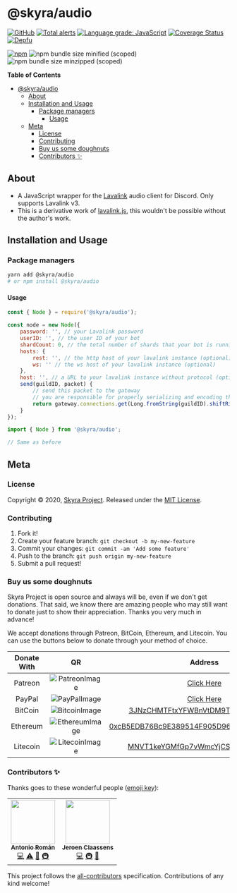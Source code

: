 # @skyra/audio

[![GitHub](https://img.shields.io/github/license/skyra-project/audio)](https://github.com/skyra-project/audio/blob/main/LICENSE.md)
[![Total alerts](https://img.shields.io/lgtm/alerts/g/skyra-project/audio.svg?logo=lgtm&logoWidth=18)](https://lgtm.com/projects/g/skyra-project/audio/alerts/)
[![Language grade: JavaScript](https://img.shields.io/lgtm/grade/javascript/g/skyra-project/audio.svg?logo=lgtm&logoWidth=18)](https://lgtm.com/projects/g/skyra-project/audio/context:javascript)
[![Coverage Status](https://coveralls.io/repos/github/skyra-project/audio/badge.svg?branch=main)](https://coveralls.io/github/skyra-project/audio?branch=main)
[![Depfu](https://badges.depfu.com/badges/f67681c7b5f9b8357a4ab749f381f5da/count.svg)](https://depfu.com/github/skyra-project/audio?project_id=17045)

[![npm](https://img.shields.io/npm/v/@skyra/audio?color=crimson&label=NPM&logo=npm&style=flat-square)](https://www.npmjs.com/package/@skyra/audio)
![npm bundle size minified (scoped)](https://img.shields.io/bundlephobia/min/@skyra/audio?label=minified&logo=webpack)
![npm bundle size minzipped (scoped)](https://img.shields.io/bundlephobia/minzip/@skyra/audio?label=minified&logo=webpack)

**Table of Contents**

-   [@skyra/audio](#skyraaudio)
    -   [About](#about)
    -   [Installation and Usage](#installation-and-usage)
        -   [Package managers](#package-managers)
            -   [Usage](#usage)
    -   [Meta](#meta)
        -   [License](#license)
        -   [Contributing](#contributing)
        -   [Buy us some doughnuts](#buy-us-some-doughnuts)
        -   [Contributors ✨](#contributors-%E2%9C%A8)

## About

-   A JavaScript wrapper for the [Lavalink](https://github.com/Frederikam/Lavalink) audio client for Discord. Only supports Lavalink v3.
-   This is a derivative work of [lavalink.js](https://github.com/lavalibs/lavalink.js), this wouldn't be possible without the author's work.

## Installation and Usage

### Package managers

```bash
yarn add @skyra/audio
# or npm install @skyra/audio
```

#### Usage

```js
const { Node } = require('@skyra/audio');

const node = new Node({
	password: '', // your Lavalink password
	userID: '', // the user ID of your bot
	shardCount: 0, // the total number of shards that your bot is running (optional, useful if you're load balancing)
	hosts: {
		rest: '', // the http host of your lavalink instance (optional)
		ws: '' // the ws host of your lavalink instance (optional)
	},
	host: '', // a URL to your lavalink instance without protocol (optional, can be used instead of specifying hosts option)
	send(guildID, packet) {
		// send this packet to the gateway
		// you are responsible for properly serializing and encoding the packet for transmission
		return gateway.connections.get(Long.fromString(guildID).shiftRight(22).mod(this.shardCount)).send(packet);
	}
});
```

```ts
import { Node } from '@skyra/audio';

// Same as before
```

## Meta

### License

Copyright © 2020, [Skyra Project](https://github.com/skyra-project).
Released under the [MIT License](LICENSE.md).

### Contributing

1. Fork it!
1. Create your feature branch: `git checkout -b my-new-feature`
1. Commit your changes: `git commit -am 'Add some feature'`
1. Push to the branch: `git push origin my-new-feature`
1. Submit a pull request!

### Buy us some doughnuts

Skyra Project is open source and always will be, even if we don't get donations. That said, we know there are amazing people who
may still want to donate just to show their appreciation. Thanks you very much in advance!

We accept donations through Patreon, BitCoin, Ethereum, and Litecoin. You can use the buttons below to donate through your method of choice.

| Donate With |         QR         |                                                                  Address                                                                  |
| :---------: | :----------------: | :---------------------------------------------------------------------------------------------------------------------------------------: |
|   Patreon   | ![PatreonImage][]  |                                               [Click Here](https://www.patreon.com/kyranet)                                               |
|   PayPal    |  ![PayPalImage][]  |                     [Click Here](https://www.paypal.com/cgi-bin/webscr?cmd=_s-xclick&hosted_button_id=CET28NRZTDQ8L)                      |
|   BitCoin   | ![BitcoinImage][]  |         [3JNzCHMTFtxYFWBnVtDM9Tt34zFbKvdwco](bitcoin:3JNzCHMTFtxYFWBnVtDM9Tt34zFbKvdwco?amount=0.01&label=Skyra%20Discord%20Bot)          |
|  Ethereum   | ![EthereumImage][] | [0xcB5EDB76Bc9E389514F905D9680589004C00190c](ethereum:0xcB5EDB76Bc9E389514F905D9680589004C00190c?amount=0.01&label=Skyra%20Discord%20Bot) |
|  Litecoin   | ![LitecoinImage][] |         [MNVT1keYGMfGp7vWmcYjCS8ntU8LNvjnqM](litecoin:MNVT1keYGMfGp7vWmcYjCS8ntU8LNvjnqM?amount=0.01&label=Skyra%20Discord%20Bot)         |

[patreonimage]: https://cdn.skyra.pw/gh-assets/patreon.png
[paypalimage]: https://cdn.skyra.pw/gh-assets/paypal.png
[bitcoinimage]: https://cdn.skyra.pw/gh-assets/bitcoin.png
[ethereumimage]: https://cdn.skyra.pw/gh-assets/ethereum.png
[litecoinimage]: https://cdn.skyra.pw/gh-assets/litecoin.png

### Contributors ✨

Thanks goes to these wonderful people ([emoji key](https://allcontributors.org/docs/en/emoji-key)):

<!-- ALL-CONTRIBUTORS-LIST:START - Do not remove or modify this section -->
<!-- prettier-ignore-start -->
<!-- markdownlint-disable -->
<table>
  <tr>
    <td align="center"><a href="https://github.com/kyranet"><img src="https://avatars0.githubusercontent.com/u/24852502?v=4?s=100" width="100px;" alt=""/><br /><sub><b>Antonio Román</b></sub></a><br /><a href="https://github.com/skyra-project/audio/commits?author=kyranet" title="Code">💻</a> <a href="https://github.com/skyra-project/audio/commits?author=kyranet" title="Tests">⚠️</a> <a href="#ideas-kyranet" title="Ideas, Planning, & Feedback">🤔</a> <a href="#infra-kyranet" title="Infrastructure (Hosting, Build-Tools, etc)">🚇</a></td>
    <td align="center"><a href="https://favware.tech/"><img src="https://avatars3.githubusercontent.com/u/4019718?v=4?s=100" width="100px;" alt=""/><br /><sub><b>Jeroen Claassens</b></sub></a><br /><a href="https://github.com/skyra-project/audio/commits?author=Favna" title="Code">💻</a> <a href="#infra-Favna" title="Infrastructure (Hosting, Build-Tools, etc)">🚇</a> <a href="#maintenance-Favna" title="Maintenance">🚧</a></td>
  </tr>
</table>

<!-- markdownlint-restore -->
<!-- prettier-ignore-end -->

<!-- ALL-CONTRIBUTORS-LIST:END -->

This project follows the [all-contributors](https://github.com/all-contributors/all-contributors) specification. Contributions of any kind welcome!
